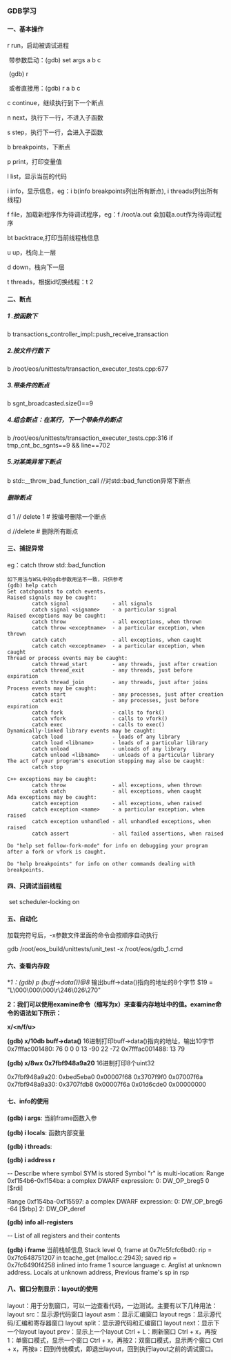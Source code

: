 ### GDB学习

#### 一、基本操作

r	run，启动被调试进程

​	带参数启动：(gdb) set args a b c

​							(gdb) r

​	或者直接用：(gdb) r a b c

c	continue，继续执行到下一个断点

n	next，执行下一行，不进入子函数

s	step，执行下一行，会进入子函数

b	breakpoints，下断点

p	print，打印变量值

l	list，显示当前的代码	

i	info，显示信息，eg：i b(info breakpoints列出所有断点),  i threads(列出所有线程)

f	file，加载新程序作为待调试程序，eg：f /root/a.out 会加载a.out作为待调试程序

bt	backtrace,打印当前线程栈信息

u	up，栈向上一层

d	down，栈向下一层	

t	threads，根据id切换线程：t 2





#### 二、断点

##### 1 .按函数下

b transactions_controller_impl::push_receive_transaction

##### 2.按文件行数下

b /root/eos/unittests/transaction_executer_tests.cpp:677

##### 3.带条件的断点

b sgnt_broadcasted.size()==9

##### 4.组合断点：在某行，下一个带条件的断点

b /root/eos/unittests/transaction_executer_tests.cpp:316 if  tmp_cnt_bc_sgnts==9 && line==702

##### 5.对某类异常下断点

b std::__throw_bad_function_call	//对std::bad_function异常下断点

##### 删除断点

d 1 // delete 1 # 按编号删除一个断点

d 	//delete # 删除所有断点



#### 三、捕捉异常

eg：catch throw std::bad_function

```
如下用法与WSL中的gdb参数用法不一致，只供参考
(gdb) help catch
Set catchpoints to catch events.
Raised signals may be caught:
        catch signal              - all signals
        catch signal <signame>    - a particular signal
Raised exceptions may be caught:
        catch throw               - all exceptions, when thrown
        catch throw <exceptname>  - a particular exception, when thrown
        catch catch               - all exceptions, when caught
        catch catch <exceptname>  - a particular exception, when caught
Thread or process events may be caught:
        catch thread_start        - any threads, just after creation
        catch thread_exit         - any threads, just before expiration
        catch thread_join         - any threads, just after joins
Process events may be caught:
        catch start               - any processes, just after creation
        catch exit                - any processes, just before expiration
        catch fork                - calls to fork()
        catch vfork               - calls to vfork()
        catch exec                - calls to exec()
Dynamically-linked library events may be caught:
        catch load                - loads of any library
        catch load <libname>      - loads of a particular library
        catch unload              - unloads of any library
        catch unload <libname>    - unloads of a particular library
The act of your program's execution stopping may also be caught:
        catch stop

C++ exceptions may be caught:
        catch throw               - all exceptions, when thrown
        catch catch               - all exceptions, when caught
Ada exceptions may be caught:
        catch exception           - all exceptions, when raised
        catch exception <name>    - a particular exception, when raised
        catch exception unhandled - all unhandled exceptions, when raised
        catch assert              - all failed assertions, when raised

Do "help set follow-fork-mode" for info on debugging your program
after a fork or vfork is caught.

Do "help breakpoints" for info on other commands dealing with breakpoints.
```



#### 四、只调试当前线程

​	set scheduler-locking on



#### 五、自动化

加载完符号后，-x参数文件里面的命令会按顺序自动执行

gdb /root/eos_build/unittests/unit_test -x /root/eos/gdb_1.cmd



#### 六、查看内存段

**1：(gdb) p (*buff->data())@8**   输出buff->data()指向的地址的8个字节
$19 = "L\000\000\000\r\246\026\270"



**2：我们可以使用examine命令（缩写为x）来查看内存地址中的值。examine命令的语法如下所示：**

**x/<n/f/u> <addr>**



**(gdb) x/10db buff->data()**  16进制打印buff->data()指向的地址，输出10字节
0x7fffac001480:	76	0	0	0	13	-90	22	-72
0x7fffac001488:	13	79



**(gdb) x/8wx 0x7fbf948a9a20** 16进制打印8个uint32

0x7fbf948a9a20:	0xbed5eba0	0x00007f68	0x3707f9f0	0x07007f6a
0x7fbf948a9a30:	0x3707fdb8	0x00007f6a	0x01d6cde0	0x00000000



#### 七、info的使用

**(gdb) i args**:		当前frame函数入参

**(gdb) i locals**:	  函数内部变量

**(gdb) i threads**: 

**(gdb) i address r** 

-- Describe where symbol SYM is stored
Symbol "r" is multi-location:
  Range 0xf154b6-0xf154ba: a complex DWARF expression:
     0: DW_OP_breg5 0 [$rdi]

  Range 0xf154ba-0xf15597: a complex DWARF expression:
     0: DW_OP_breg6 -64 [$rbp]
     2: DW_OP_deref

**(gdb) info all-registers**

-- List of all registers and their contents

**(gdb) i frame**  当前栈帧信息
Stack level 0, frame at 0x7fc5fcfc6bd0:
 rip = 0x7fc648751207 in tcache_get (malloc.c:2943); saved rip = 0x7fc6490f4258
 inlined into frame 1
 source language c.
 Arglist at unknown address.
 Locals at unknown address, Previous frame's sp in rsp


#### 八、窗口分割显示：layout的使用

layout：用于分割窗口，可以一边查看代码，一边测试。主要有以下几种用法：
layout src：显示源代码窗口
layout asm：显示汇编窗口
layout regs：显示源代码/汇编和寄存器窗口
layout split：显示源代码和汇编窗口
layout next：显示下一个layout
layout prev：显示上一个layout
Ctrl + L：刷新窗口
Ctrl + x，再按1：单窗口模式，显示一个窗口
Ctrl + x，再按2：双窗口模式，显示两个窗口
Ctrl + x，再按a：回到传统模式，即退出layout，回到执行layout之前的调试窗口。